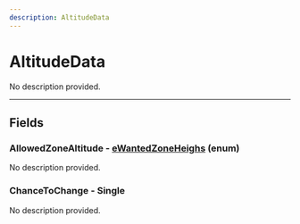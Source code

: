 ```yaml
---
description: AltitudeData
---
```


# AltitudeData

No description provided.

***

## Fields

### AllowedZoneAltitude - [eWantedZoneHeighs](../enum-types.md#ewantedzoneheighs) (enum)

No description provided.

### ChanceToChange - Single

No description provided.
